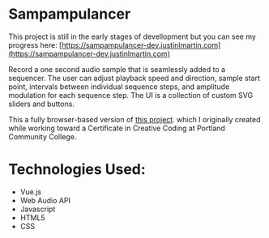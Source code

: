 # Sampampulancer # 

This project is still in the early stages of devellopment but you can see my progress here:
[https://sampampulancer-dev.justinlmartin.com](https://sampampulancer-dev.justinlmartin.com)

Record a one second audio sample that is seamlessly added to a sequencer. The user can adjust playback speed and direction, sample start point, 
intervals between individual sequence steps, and amplitude modulation for each sequence step.
The UI is a collection of custom SVG sliders and buttons.

This a fully browser-based version of [this project](https://github.com/jmartin432/the-ampulancer).
which I originally created while working toward a Certificate in Creative Coding at Portland
Community College.

# Technologies Used:
* Vue.js
* Web Audio API
* Javascript
* HTML5
* CSS
